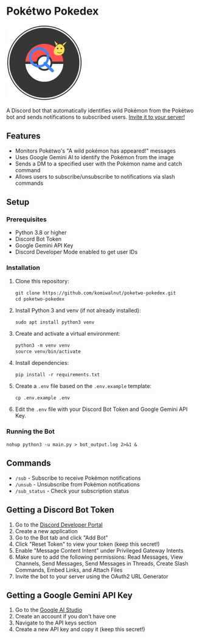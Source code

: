 # Pokétwo Pokedex

<img src="poketwo_image.svg" alt="Pokétwo Pokedex Bot" width="200"/>

A Discord bot that automatically identifies wild Pokémon from the Pokétwo bot and sends notifications to subscribed users. [Invite it to your server!](https://discord.com/oauth2/authorize?client_id=1367292911582056518)

## Features

- Monitors Pokétwo's "A wild pokémon has appeared!" messages
- Uses Google Gemini AI to identify the Pokémon from the image
- Sends a DM to a specified user with the Pokémon name and catch command
- Allows users to subscribe/unsubscribe to notifications via slash commands

## Setup

### Prerequisites

- Python 3.8 or higher
- Discord Bot Token
- Google Gemini API Key
- Discord Developer Mode enabled to get user IDs

### Installation

1. Clone this repository:
   ```
   git clone https://github.com/komiwalnut/poketwo-pokedex.git
   cd poketwo-pokedex
   ```

2. Install Python 3 and venv (if not already installed):
   ```
   sudo apt install python3 venv
   ```
3. Create and activate a virtual environment:
   ```
   python3 -m venv venv
   source venv/bin/activate
   ```

4. Install dependencies:
   ```
   pip install -r requirements.txt
   ```

5. Create a `.env` file based on the `.env.example` template:
   ```
   cp .env.example .env
   ```

6. Edit the `.env` file with your Discord Bot Token and Google Gemini API Key.

### Running the Bot

```
nohup python3 -u main.py > bot_output.log 2>&1 &
```

## Commands

- `/sub` - Subscribe to receive Pokémon notifications
- `/unsub` - Unsubscribe from Pokémon notifications
- `/sub_status` - Check your subscription status

## Getting a Discord Bot Token

1. Go to the [Discord Developer Portal](https://discord.com/developers/applications)
2. Create a new application
3. Go to the Bot tab and click "Add Bot"
4. Click "Reset Token" to view your token (keep this secret!)
5. Enable "Message Content Intent" under Privileged Gateway Intents
6. Make sure to add the following permissions: Read Messages, View Channels, Send Messages, Send Messages in Threads, Create Slash Commands, Embed Links, and Attach Files
7. Invite the bot to your server using the OAuth2 URL Generator

## Getting a Google Gemini API Key

1. Go to the [Google AI Studio](https://aistudio.google.com/)
2. Create an account if you don't have one
3. Navigate to the API keys section
4. Create a new API key and copy it (keep this secret!)
